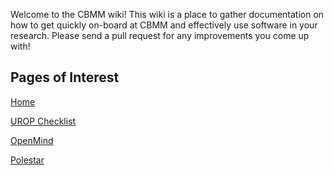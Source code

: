 Welcome to the CBMM wiki! This wiki is a place to gather documentation on how to get quickly on-board at CBMM and effectively use software in your research. Please send a pull request for any improvements you come up with!

## Pages of Interest

[Home](Home)

[UROP Checklist](onboard/Checklist)

[OpenMind](resources/OpenMind)

[Polestar](resources/Polestar)

